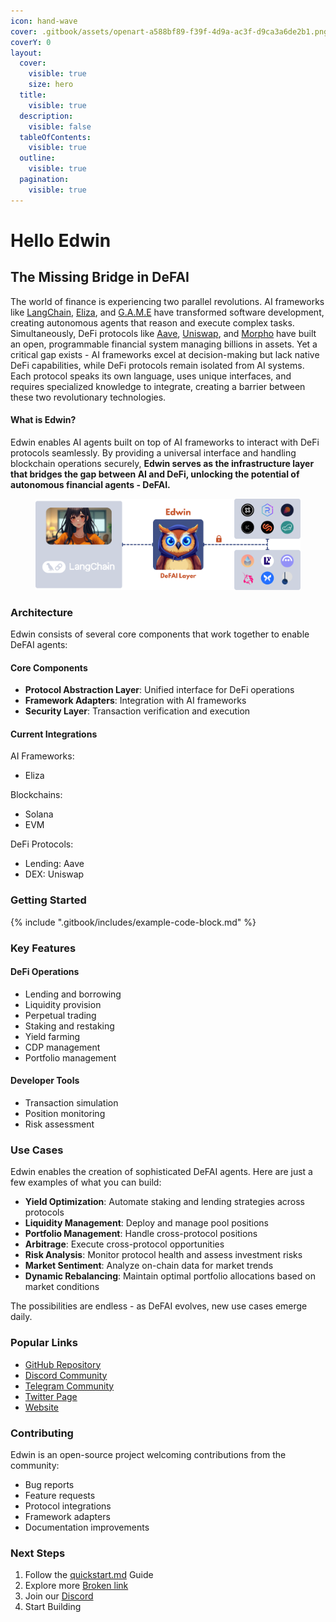 ```yaml
---
icon: hand-wave
cover: .gitbook/assets/openart-a588bf89-f39f-4d9a-ac3f-d9ca3a6de2b1.png
coverY: 0
layout:
  cover:
    visible: true
    size: hero
  title:
    visible: true
  description:
    visible: false
  tableOfContents:
    visible: true
  outline:
    visible: true
  pagination:
    visible: true
---
```


# Hello Edwin

## The Missing Bridge in DeFAI

The world of finance is experiencing two parallel revolutions. AI frameworks like [LangChain](https://github.com/langchain-ai/langchain), [Eliza](https://github.com/elizaos/eliza), and [G.A.M.E](https://github.com/game-by-virtuals/game-python/tree/main) have transformed software development, creating autonomous agents that reason and execute complex tasks. Simultaneously, DeFi protocols like [Aave](https://aave.com/), [Uniswap](https://uniswap.org/), and [Morpho](https://morpho.xyz/) have built an open, programmable financial system managing billions in assets. Yet a critical gap exists - AI frameworks excel at decision-making but lack native DeFi capabilities, while DeFi protocols remain isolated from AI systems. Each protocol speaks its own language, uses unique interfaces, and requires specialized knowledge to integrate, creating a barrier between these two revolutionary technologies.

#### What is Edwin?

Edwin enables AI agents built on top of AI frameworks to interact with DeFi protocols seamlessly. By providing a universal interface and handling blockchain operations securely, **Edwin serves as the infrastructure layer that bridges the gap between AI and DeFi, unlocking the potential of autonomous financial agents - DeFAI.**

<figure><img src=".gitbook/assets/Edwin Diagram (11).png" alt=""><figcaption></figcaption></figure>

### Architecture

Edwin consists of several core components that work together to enable DeFAI agents:

#### Core Components

* **Protocol Abstraction Layer**: Unified interface for DeFi operations
* **Framework Adapters**: Integration with AI frameworks
* **Security Layer**: Transaction verification and execution

#### Current Integrations

AI Frameworks:

* Eliza

Blockchains:

* Solana
* EVM

DeFi Protocols:

* Lending: Aave
* DEX: Uniswap

### Getting Started

{% include ".gitbook/includes/example-code-block.md" %}

### Key Features

#### DeFi Operations

* Lending and borrowing
* Liquidity provision
* Perpetual trading
* Staking and restaking
* Yield farming
* CDP management
* Portfolio management

#### Developer Tools

* Transaction simulation
* Position monitoring
* Risk assessment

### Use Cases

Edwin enables the creation of sophisticated DeFAI agents. Here are just a few examples of what you can build:

* **Yield Optimization**: Automate staking and lending strategies across protocols
* **Liquidity Management**: Deploy and manage pool positions
* **Portfolio Management**: Handle cross-protocol positions
* **Arbitrage**: Execute cross-protocol opportunities
* **Risk Analysis**: Monitor protocol health and assess investment risks
* **Market Sentiment**: Analyze on-chain data for market trends
* **Dynamic Rebalancing**: Maintain optimal portfolio allocations based on market conditions

The possibilities are endless - as DeFAI evolves, new use cases emerge daily.

### Popular Links

* [GitHub Repository](https://github.com/edwin-finance/edwin)
* [Discord Community](https://discord.gg/hkBdyTnqSn)
* [Telegram Community](https://t.me/EdwinDeFAI)
* [Twitter Page](https://x.com/buildwithedwin)
* [Website](https://edwin.finance/)

### Contributing

Edwin is an open-source project welcoming contributions from the community:

* Bug reports
* Feature requests
* Protocol integrations
* Framework adapters
* Documentation improvements

### Next Steps

1. Follow the [quickstart.md](getting-started/quickstart.md "mention") Guide
2. Explore more [Broken link](broken-reference "mention")
3. Join our [Discord](https://discord.gg/2NKmbNhM)
4. Start Building
